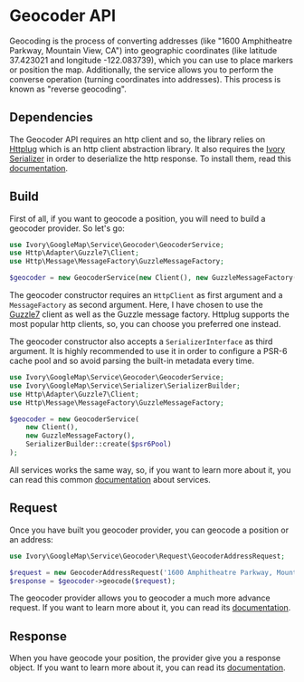 # Geocoder API

Geocoding is the process of converting addresses (like "1600 Amphitheatre Parkway, Mountain View, CA") into geographic
coordinates (like latitude 37.423021 and longitude -122.083739), which you can use to place markers or position the map.
Additionally, the service allows you to perform the converse operation (turning coordinates into addresses). This
process is known as "reverse geocoding".

## Dependencies

The Geocoder API requires an http client and so, the library relies on [Httplug](http://httplug.io/) which is an http 
client abstraction library. It also requires the [Ivory Serializer](https://github.com/egeloen/ivory-serializer) in 
order to deserialize the http response. To install them, read this [documentation](/doc/installation.md).

## Build

First of all, if you want to geocode a position, you will need to build a geocoder provider. So let's go:

``` php
use Ivory\GoogleMap\Service\Geocoder\GeocoderService;
use Http\Adapter\Guzzle7\Client;
use Http\Message\MessageFactory\GuzzleMessageFactory;

$geocoder = new GeocoderService(new Client(), new GuzzleMessageFactory());
```

The geocoder constructor requires an `HttpClient` as first argument and a `MessageFactory` as second argument. Here, 
I have chosen to use the [Guzzle7](http://docs.guzzlephp.org/en/latest/psr7.html) client as well as the Guzzle message 
factory. Httplug supports the most popular http clients, so, you can choose you preferred one instead.

The geocoder constructor also accepts a `SerializerInterface` as third argument. It is highly recommended to use it in 
order to configure a PSR-6 cache pool and so avoid parsing the built-in metadata every time.  

``` php
use Ivory\GoogleMap\Service\Geocoder\GeocoderService;
use Ivory\GoogleMap\Service\Serializer\SerializerBuilder;
use Http\Adapter\Guzzle7\Client;
use Http\Message\MessageFactory\GuzzleMessageFactory;

$geocoder = new GeocoderService(
    new Client(),
    new GuzzleMessageFactory(),
    SerializerBuilder::create($psr6Pool)
);
```

All services works the same way, so, if you want to learn more about it, you can read this common 
[documentation](/doc/service/service.md) about services.

## Request

Once you have built you geocoder provider, you can geocode a position or an address:

``` php
use Ivory\GoogleMap\Service\Geocoder\Request\GeocoderAddressRequest;

$request = new GeocoderAddressRequest('1600 Amphitheatre Parkway, Mountain View, CA');
$response = $geocoder->geocode($request);
```

The geocoder provider allows you to geocoder a much more advance request. If you want to learn more about it, you can 
read its [documentation](/doc/service/geocoder/geocoder_request.md).

## Response

When you have geocode your position, the provider give you a response object. If you want to learn more about it, you 
can read its [documentation](/doc/service/geocoder/geocoder_response.md).
